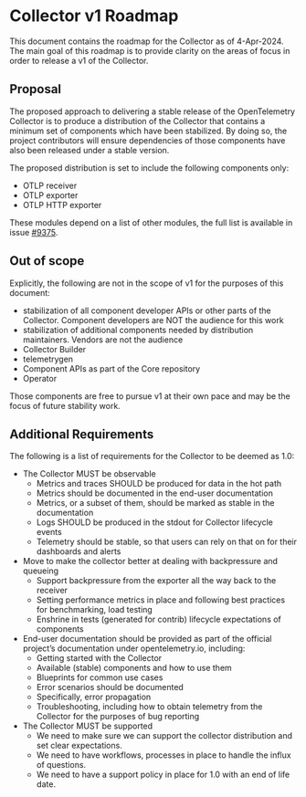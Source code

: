 # Collector v1 Roadmap

This document contains the roadmap for the Collector as of 4-Apr-2024. The main goal of this roadmap is to provide clarity on the areas of focus in order to release a v1 of the Collector.

## Proposal

The proposed approach to delivering a stable release of the OpenTelemetry Collector is to produce a distribution of the Collector that contains a minimum set of components which have been stabilized. By doing so, the project contributors will ensure dependencies of those components have also been released under a stable version.

The proposed distribution is set to include the following components only:

- OTLP receiver
- OTLP exporter
- OTLP HTTP exporter

These modules depend on a list of other modules, the full list is available in issue [#9375](https://github.com/open-telemetry/opentelemetry-collector/issues/9375).

## Out of scope

Explicitly, the following are not in the scope of v1 for the purposes of this document:

* stabilization of all component developer APIs or other parts of the Collector. Component developers are NOT the audience for this work
* stabilization of additional components needed by distribution maintainers. Vendors are not the audience
* Collector Builder
* telemetrygen
* Component APIs as part of the Core repository
* Operator

Those components are free to pursue v1 at their own pace and may be the focus of future stability work.

## Additional Requirements

The following is a list of requirements for the Collector to be deemed as 1.0:

* The Collector MUST be observable
  * Metrics and traces SHOULD be produced for data in the hot path
  * Metrics should be documented in the end-user documentation
  * Metrics, or a subset of them, should be marked as stable in the documentation
  * Logs SHOULD be produced in the stdout for Collector lifecycle events
  * Telemetry should be stable, so that users can rely on that on for their dashboards and alerts
* Move to make the collector better at dealing with backpressure and queueing
  * Support backpressure from the exporter all the way back to the receiver
  * Setting performance metrics in place and following best practices for benchmarking, load testing
  * Enshrine in tests (generated for contrib) lifecycle expectations of components
* End-user documentation should be provided as part of the official project’s documentation under opentelemetry.io, including:
  * Getting started with the Collector
  * Available (stable) components and how to use them
  * Blueprints for common use cases
  * Error scenarios should be documented
  * Specifically, error propagation
  * Troubleshooting, including how to obtain telemetry from the Collector for the purposes of bug reporting
* The Collector MUST be supported
  * We need to make sure we can support the collector distribution and set clear expectations.
  * We need to have workflows, processes in place to handle the influx of questions.
  * We need to have a support policy in place for 1.0 with an end of life date.
